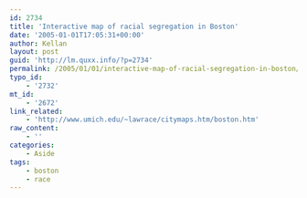 ```yaml
---
id: 2734
title: 'Interactive map of racial segregation in Boston'
date: '2005-01-01T17:05:31+00:00'
author: Kellan
layout: post
guid: 'http://lm.quxx.info/?p=2734'
permalink: /2005/01/01/interactive-map-of-racial-segregation-in-boston/
typo_id:
    - '2732'
mt_id:
    - '2672'
link_related:
    - 'http://www.umich.edu/~lawrace/citymaps.htm/boston.htm'
raw_content:
    - ''
categories:
    - Aside
tags:
    - boston
    - race
---
```


